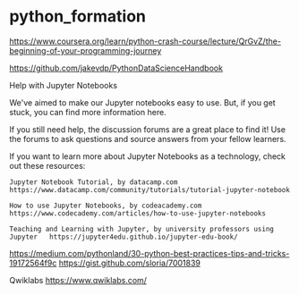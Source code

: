 # python_formation
https://www.coursera.org/learn/python-crash-course/lecture/QrGvZ/the-beginning-of-your-programming-journey

https://github.com/jakevdp/PythonDataScienceHandbook


Help with Jupyter Notebooks

We've aimed to make our Jupyter notebooks easy to use. But, if you get stuck, you can find more information here.

If you still need help, the discussion forums are a great place to find it! Use the forums to ask questions and source answers from your fellow learners.

If you want to learn more about Jupyter Notebooks as a technology, check out these resources:

    Jupyter Notebook Tutorial, by datacamp.com https://www.datacamp.com/community/tutorials/tutorial-jupyter-notebook

    How to use Jupyter Notebooks, by codeacademy.com https://www.codecademy.com/articles/how-to-use-jupyter-notebooks

    Teaching and Learning with Jupyter, by university professors using Jupyter   https://jupyter4edu.github.io/jupyter-edu-book/


https://medium.com/pythonland/30-python-best-practices-tips-and-tricks-19172564f9c
https://gist.github.com/sloria/7001839

Qwiklabs  https://www.qwiklabs.com/